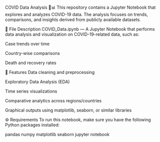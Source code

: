 COVID Data Analysis 🦠📊
This repository contains a Jupyter Notebook that explores and analyzes COVID-19 data. The analysis focuses on trends, comparisons, and insights derived from publicly available datasets.

📁 File Description
COVID_Data.ipynb — A Jupyter Notebook that performs data analysis and visualization on COVID-19-related data, such as:

Case trends over time

Country-wise comparisons

Death and recovery rates

📌 Features
Data cleaning and preprocessing

Exploratory Data Analysis (EDA)

Time series visualizations

Comparative analytics across regions/countries

Graphical outputs using matplotlib, seaborn, or similar libraries

⚙️ Requirements
To run this notebook, make sure you have the following Python packages installed:

pandas
numpy
matplotlib
seaborn
jupyter notebook

